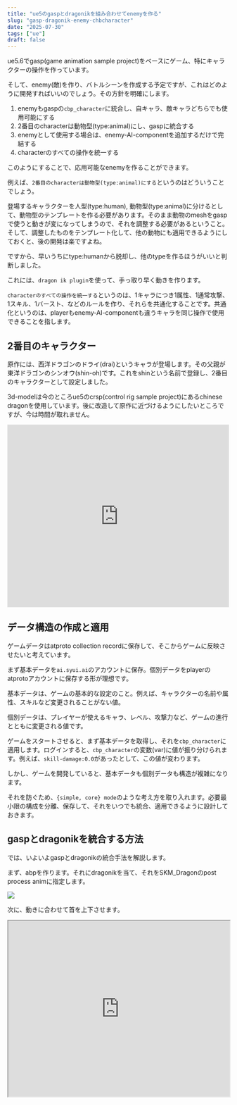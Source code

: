 ```yaml
---
title: "ue5のgaspとdragonikを組み合わせてenemyを作る"
slug: "gasp-dragonik-enemy-chbcharacter"
date: "2025-07-30"
tags: ["ue"]
draft: false
---
```


ue5.6でgasp(game animation sample project)をベースにゲーム、特にキャラクターの操作を作っています。

そして、enemy(敵)を作り、バトルシーンを作成する予定ですが、これはどのように開発すればいいのでしょう。その方針を明確にします。

1. enemyもgaspの`cbp_character`に統合し、自キャラ、敵キャラどちらでも使用可能にする
2. 2番目のcharacterは動物型(type:animal)にし、gaspに統合する
3. enemyとして使用する場合は、enemy-AI-componentを追加するだけで完結する
4. characterのすべての操作を統一する

このようにすることで、応用可能なenemyを作ることができます。

例えば、`2番目のcharacterは動物型(type:animal)にする`というのはどういうことでしょう。

登場するキャラクターを人型(type:human), 動物型(type:animal)に分けるとして、動物型のテンプレートを作る必要があります。そのまま動物のmeshをgaspで使うと動きが変になってしまうので、それを調整する必要があるということ。そして、調整したものをテンプレート化して、他の動物にも適用できるようにしておくと、後の開発は楽ですよね。

ですから、早いうちにtype:humanから脱却し、他のtypeを作るほうがいいと判断しました。

これには、`dragon ik plugin`を使って、手っ取り早く動きを作ります。

`characterのすべての操作を統一する`というのは、1キャラにつき1属性、1通常攻撃、1スキル、1バースト、などのルールを作り、それらを共通化することです。共通化というのは、playerもenemy-AI-componentも違うキャラを同じ操作で使用できることを指します。

## 2番目のキャラクター

原作には、西洋ドラゴンのドライ(drai)というキャラが登場します。その父親が東洋ドラゴンのシンオウ(shin-oh)です。これをshinという名前で登録し、2番目のキャラクターとして設定しました。

3d-modelは今のところue5のcrsp(control rig sample project)にあるchinese dragonを使用しています。後に改造して原作に近づけるようにしたいところですが、今は時間が取れません。

<iframe width="100%" height="415" src="https://www.youtube.com/embed/3c3Q1Z5r7QI" title="YouTube video player" frameborder="0" allow="accelerometer; autoplay; clipboard-write; encrypted-media; gyroscope; picture-in-picture; web-share" referrerpolicy="strict-origin-when-cross-origin" allowfullscreen></iframe>

## データ構造の作成と適用

ゲームデータはatproto collection recordに保存して、そこからゲームに反映させたいと考えています。

まず基本データを`ai.syui.ai`のアカウントに保存。個別データをplayerのatprotoアカウントに保存する形が理想です。

基本データは、ゲームの基本的な設定のこと。例えば、キャラクターの名前や属性、スキルなど変更されることがない値。

個別データは、プレイヤーが使えるキャラ、レベル、攻撃力など、ゲームの進行とともに変更される値です。

ゲームをスタートさせると、まず基本データを取得し、それを`cbp_character`に適用します。ログインすると、`cbp_character`の変数(var)に値が振り分けられます。例えば、`skill-damage:0.0`があったとして、この値が変わります。

しかし、ゲームを開発していると、基本データも個別データも構造が複雑になります。

それを防ぐため、`{simple, core} mode`のような考え方を取り入れます。必要最小限の構成を分離、保存して、それをいつでも統合、適用できるように設計しておきます。

## gaspとdragonikを統合する方法

では、いよいよgaspとdragonikの統合手法を解説します。

まず、abpを作ります。それにdragonikを当て、それをSKM_Dragonのpost process animに指定します。

![](/img/ue_gasp_dragonik_shin_v0001.png)

次に、動きに合わせて首を上下させます。

<iframe src="https://blueprintue.com/render/piiw14oz" scrolling="no" allowfullscreen style="width:100%;height:400px"></iframe>
